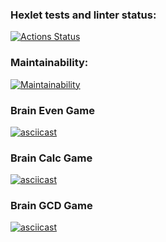 ### Hexlet tests and linter status:
[![Actions Status](https://github.com/KonstantinShevlyakov/python-project-49/workflows/hexlet-check/badge.svg)](https://github.com/KonstantinShevlyakov/python-project-49/actions)

### Maintainability:
[![Maintainability](https://api.codeclimate.com/v1/badges/05345e9a4acaeaaaa4a7/maintainability)](https://codeclimate.com/github/KonstantinShevlyakov/python-project-49/maintainability)

### Brain Even Game
[![asciicast](https://asciinema.org/a/p4yjBWEqZTXhubvLxchW5qAtS.svg)](https://asciinema.org/a/p4yjBWEqZTXhubvLxchW5qAtS)

### Brain Calc Game
[![asciicast](https://asciinema.org/a/YqggFU3SCz7b9bD4htsCSGU3E.svg)](https://asciinema.org/a/YqggFU3SCz7b9bD4htsCSGU3E)

### Brain GCD Game
[![asciicast](https://asciinema.org/a/k7ZFBB28EtGEM6RoYaL7cCy8K.svg)](https://asciinema.org/a/k7ZFBB28EtGEM6RoYaL7cCy8K)

